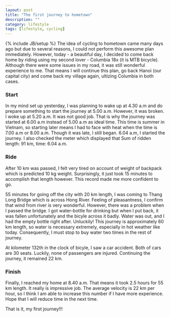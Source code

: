 ```yaml
---
layout: post
title: "The first journey to hometown"
description: ""
category: lifestyle
tags: [lifestyle, cycling]
---
```

{% include JB/setup %}
The idea of cycling to hometown came many days ago but due to several reasons, I could not perform this awesome plan immediately. However, today - a beautiful day, I decided to come back home by riding using my second lover - Columbia 18x (it is MTB bicycle). Although there were some issues in my road, it was still wonderful experience to me. That means I will continue this plan, go back Hanoi (our capital city) and come back my village again, ultizing Columbia in both cases. 

### Start
In my mind set up yesterday, I was planning to wake up at 4.30 a.m and do prepare something to start the journey at 5.00 a.m. However, it was broken. I woke up at 5.20 a.m. It was not good job. That is why the journey was started at 6.00 a.m instead of 5.00 a.m as ideal time. This time is summer in Vietnam, so starting later means I had to face with heat when the time is 7.00 a.m or 8.00 a.m. Though it was late, I still began. 6.04 a.m, I started the journey. I also checked the meter which displayed that Sum of ridden length: 91 km, time: 6.04 a.m.  

### Ride
After 10 km was passed, I felt very tired on account of weight of backpack which is predicted 10 kg weight. Surprisingly, it just took 15 minutes to accomplish that length however. This record made me more confident to go.

55 minutes for going off the city with 20 km length, I was coming to Thang Long Bridge which is across Hong River. Feeling of pleasantness, I confirm that wind from river is very wonderful. However, there was a problem when I passed the bridge. I got water-bottle for drinking but when I put back, it was fallen unfortunately and the bicyle across it badly. Water was out, and I had the empty bottle right after. Unluckily! This journey is approximately 60 km length, so water is necessary extremely, especially in hot weather like today. Consequently, I must stop to buy water two times in the rest of journey.

At kilometer 132th in the clock of bicyle, I saw a car accident. Both of cars are 30 seats. Luckily, none of passengers are injured. Continuing the journey, it remained 22 km.

### Finish
Finally, I reached my home at 8.40 a.m. That means it took 2.5 hours for 55 km length. It really is impressive job. The average velocity is 22 km per hour, so I think I am able to increase this number if I have more experience. Hope that I will reduce time in the next time.

That is it, my first journey!!!